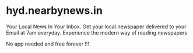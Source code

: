 # hyd.nearbynews.in

Your Local News In Your Inbox.
Get your local newspaper delivered to your Email at 7am everyday. Experience the modern way of reading newspapers

No app needed and free forever !!!
